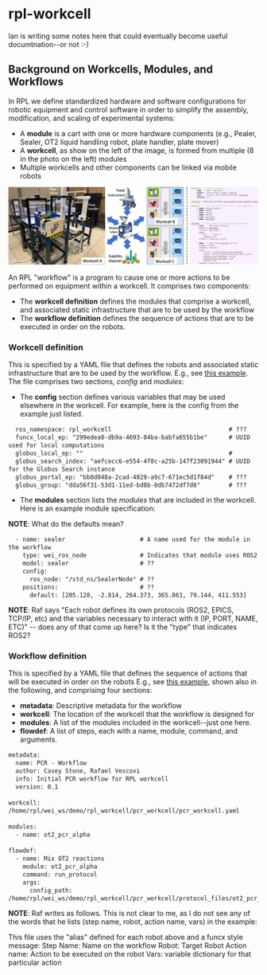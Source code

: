 # rpl-workcell

Ian is writing some notes here that could eventually become useful documtnation--or not :-)

## Background on Workcells, Modules, and Workflows

In RPL we define standardized hardware and software configurations for robotic equipment and control software in order to simplify the assembly, modification, and scaling of experimental systems:
* A **module** is a cart with one or more hardware components (e.g., Pealer, Sealer, OT2 liquid handling robot, plate handler, plate mover)
* A **workcell**, as show on the left of the image, is formed from multiple (8 in the photo on the left) modules
* Multiple workcells and other components can be linked via mobile robots

![Screenshot of a comment on a GitHub issue showing an image, added in the Markdown, of an Octocat smiling and raising a tentacle.](assets/AD_Fig.jpg)

An RPL "workflow" is a program to cause one or more actions to be performed on equipment within a workcell. It comprises two components:
* The **workcell definition** defines the modules that comprise a workcell, and associated static infrastructure that are to be used by the workflow
* The **workflow definition** defines the sequence of actions that are to be executed in order on the robots.

### Workcell definition

This is specified by a YAML file that defines the robots and associated static infrastructure that are to be used by the workflow. E.g., see [this example](https://github.com/AD-SDL/rpl_workcell/blob/main/pcr_workcell/pcr_workcell.yaml). The file comprises two sections, *config* and *modules*:

* The **config** section defines various variables that may be used elsewhere in the workcell. For example, here is the config from the example just listed.

```
  ros_namespace: rpl_workcell                                 # ???
  funcx_local_ep: "299edea0-db9a-4693-84ba-babfa655b1be"      # UUID used for local computations
  globus_local_ep: ""                                         # 
  globus_search_index: "aefcecc6-e554-4f8c-a25b-147f23091944" # UUID for the Globus Search instance
  globus_portal_ep: "bb8d048a-2cad-4029-a9c7-671ec5d1f84d"    # ???
  globus_group: "dda56f31-53d1-11ed-bd8b-0db7472df7d6"        # ???
```

* The **modules** section lists the *modules* that are included in the workcell. Here is an example module specification:

**NOTE**: What do the defaults mean?

```
  - name: sealer                     # A name used for the module in the workflow
    type: wei_ros_node               # Indicates that module uses ROS2
    model: sealer                    # ??
    config:
      ros_node: "/std_ns/SealerNode" # ??
    positions:                       # ??
      default: [205.128, -2.814, 264.373, 365.863, 79.144, 411.553]
```

**NOTE**: Raf says "Each robot defines its own protocols (ROS2, EPICS, TCP/IP, etc) and the variables necessary to interact with it (IP, PORT, NAME, ETC)" -- does any of that come up here? Is it the "type" that indicates ROS2?


### Workflow definition

This is specified by a YAML file that defines the sequence of actions that will be executed in order on the robots E.g., see [this example](https://github.com/AD-SDL/rpl_workcell/blob/main/pcr_workcell/workflows/ot2_test.yaml), shown also in the following, and comprising four sections:
* **metadata**: Descriptive metadata for the workflow
* **workcell**: The location of the workcell that the workflow is designed for
* **modules**: A list of the modules included in the workcell--just one here.
* **flowdef**: A list of steps, each with a name, module, command, and arguments.

```
metadata:
  name: PCR - Workflow
  author: Casey Stone, Rafael Vescovi
  info: Initial PCR workflow for RPL workcell
  version: 0.1

workcell: /home/rpl/wei_ws/demo/rpl_workcell/pcr_workcell/pcr_workcell.yaml

modules:
  - name: ot2_pcr_alpha

flowdef:
  - name: Mix OT2 reactions
    module: ot2_pcr_alpha
    command: run_protocol
    args:
      config_path: /home/rpl/wei_ws/demo/rpl_workcell/pcr_workcell/protocol_files/ot2_pcr_config.yaml
```

**NOTE**: Raf writes as follows.  This is not clear to me, as I do not see any of the words that he lists  (step name, robot, action name, vars) in the example:

This file uses the "alias" defined for each robot above and a funcx style message:
Step Name: Name on the workflow
Robot: Target Robot
Action name: Action to be executed on the robot
Vars: variable dictionary for that particular action
